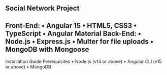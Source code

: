 Social Network Project
----------------------------------------------------------
Front-End:
•	Angular 15
•	HTML5, CSS3
•	TypeScript
•	Angular Material
Back-End:
•	Node.js
•	Express.js
•	Multer for file uploads
•	MongoDB with Mongoose
----------------------------------------------------------
Installation Guide
Prerequisites
•	Node.js (v14 or above)
•	Angular CLI (v15 or above)
•	MongoDB
